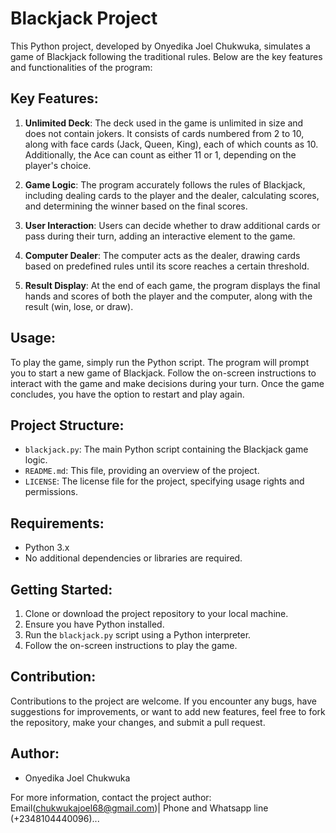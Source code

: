 # Blackjack Project

This Python project, developed by Onyedika Joel Chukwuka, simulates a game of Blackjack following the traditional rules. Below are the key features and functionalities of the program:

## Key Features:
1. **Unlimited Deck**: The deck used in the game is unlimited in size and does not contain jokers. It consists of cards numbered from 2 to 10, along with face cards (Jack, Queen, King), each of which counts as 10. Additionally, the Ace can count as either 11 or 1, depending on the player's choice.

2. **Game Logic**: The program accurately follows the rules of Blackjack, including dealing cards to the player and the dealer, calculating scores, and determining the winner based on the final scores.

3. **User Interaction**: Users can decide whether to draw additional cards or pass during their turn, adding an interactive element to the game.

4. **Computer Dealer**: The computer acts as the dealer, drawing cards based on predefined rules until its score reaches a certain threshold.

5. **Result Display**: At the end of each game, the program displays the final hands and scores of both the player and the computer, along with the result (win, lose, or draw).

## Usage:
To play the game, simply run the Python script. The program will prompt you to start a new game of Blackjack. Follow the on-screen instructions to interact with the game and make decisions during your turn. Once the game concludes, you have the option to restart and play again.

## Project Structure:
- `blackjack.py`: The main Python script containing the Blackjack game logic.
- `README.md`: This file, providing an overview of the project.
- `LICENSE`: The license file for the project, specifying usage rights and permissions.

## Requirements:
- Python 3.x
- No additional dependencies or libraries are required.

## Getting Started:
1. Clone or download the project repository to your local machine.
2. Ensure you have Python installed.
3. Run the `blackjack.py` script using a Python interpreter.
4. Follow the on-screen instructions to play the game.

## Contribution:
Contributions to the project are welcome. If you encounter any bugs, have suggestions for improvements, or want to add new features, feel free to fork the repository, make your changes, and submit a pull request.

## Author:
- Onyedika Joel Chukwuka

For more information, contact the project author: Email(chukwukajoel68@gmail.com)| Phone and Whatsapp line (+2348104440096)...
